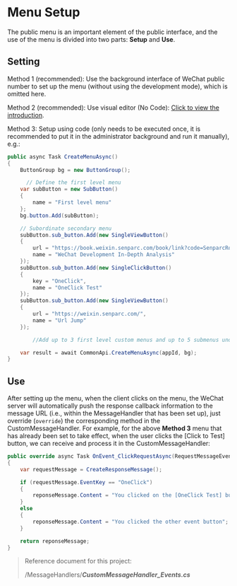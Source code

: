 # Menu Setup

The public menu is an important element of the public interface, and the use of the menu is divided into two parts: **Setup** and **Use**.

## Setting

Method 1 (recommended): Use the background interface of WeChat public number to set up the menu (without using the development mode), which is omitted here.

Method 2 (recommended): Use visual editor (No Code): [Click to view the introduction](https://sdk.weixin.senparc.com/Menu).

Method 3: Setup using code (only needs to be executed once, it is recommended to put it in the administrator background and run it manually), e.g.:

```CS
public async Task CreateMenuAsync()
{
    ButtonGroup bg = new ButtonGroup();

      // Define the first level menu
    var subButton = new SubButton()
    {
        name = "First level menu"
    };
    bg.button.Add(subButton);

    // Subordinate secondary menu
    subButton.sub_button.Add(new SingleViewButton()
    {
        url = "https://book.weixin.senparc.com/book/link?code=SenparcRobotMenu",
        name = "WeChat Development In-Depth Analysis"
    });
    subButton.sub_button.Add(new SingleClickButton()
    {
        key = "OneClick",
        name = "OneClick Test"
    });
    subButton.sub_button.Add(new SingleViewButton()
    {
        url = "https://weixin.senparc.com/",
        name = "Url Jump"
    });

        //Add up to 3 first level custom menus and up to 5 submenus under each menu.

    var result = await CommonApi.CreateMenuAsync(appId, bg);
}
```

## Use

After setting up the menu, when the client clicks on the menu, the WeChat server will automatically push the response callback information to the message URL (i.e., within the MessageHandler that has been set up), just override (`override`) the corresponding method in the CustomMessageHandler. For example, for the above **Method 3** menu that has already been set to take effect, when the user clicks the [Click to Test] button, we can receive and process it in the CustomMessageHandler:

```cs
public override async Task OnEvent_ClickRequestAsync(RequestMessageEvent_Click requestMessage)
{
    var requestMessage = CreateResponseMessage();

    if (requestMessage.EventKey == "OneClick")
    {
        reponseMessage.Content = "You clicked on the [OneClick Test] button";
    }
    else
    {
        reponseMessage.Content = "You clicked the other event button";
    }

    return reponseMessage;
}
```

> Reference document for this project:
>
> /MessageHandlers/**_CustomMessageHandler_Events.cs_**
